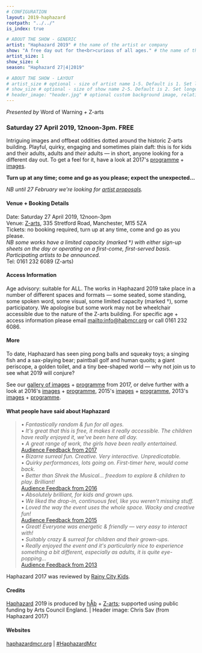 ```yaml
---
# CONFIGURATION
layout: 2019-haphazard
rootpath: "../../"
is_index: true

# ABOUT THE SHOW - GENERIC
artist: "Haphazard 2019" # the name of the artist or company
show: "A free day out for the<br>curious of all ages." # the name of the show
artist_size: 1
show_size: 4
season: "Haphazard 27|4|2019"

# ABOUT THE SHOW - LAYOUT
# artist_size # optional - size of artist name 1-5. Default is 1. Set longer names to lower values
# show_size # optional - size of show name 2-5. Default is 2. Set longer names to lower values
# header_image: "header.jpg" # optional custom background image, relative to current page
---
```

*Presented by* Word of Warning *+* Z-arts           
         
### Saturday 27 April 2019, 12noon-3pm. FREE             
Intriguing images and offbeat oddities dotted around the historic Z-arts building. Playful, quirky, engaging and sometimes plain daft: this is for kids and their adults, adults and *their* adults — in short, anyone looking for a different day out. To get a feel for it, have a look at 2017's [programme](/archive/2017-haphazard) + [images](/galleries/2017-haphazard).         
        
**Turn up at any time; come and go as you please; expect the unexpected…**         
         
*NB until 27 February we're looking for [artist proposals](/hab/haphazard).*          
         
#### Venue + Booking Details
Date: Saturday 27 April 2019, 12noon-3pm      
Venue: <a href="http://www.z-arts.org/about-us/getting-here" target="_blank">Z-arts</a>, 335 Stretford Road, Manchester, M15 5ZA        
Tickets: no booking required, turn up at any time, come and go as you please.<br>*NB some works have a limited capacity (marked* †*) with either sign-up sheets on the day or operating on a first-come, first-served basis. Participating artists to be announced.*       
Tel: 0161 232 6089 (Z-arts)          
        
#### Access Information            
Age advisory: suitable for ALL. The works in Haphazard 2019 take place in a number of different spaces and formats — some seated, some standing, some spoken word, some visual, some limited capacity (marked †), some participatory. We apologise but some work may not be wheelchair accessible due to the nature of the Z-arts building. For specific age + access information please email <mailto:info@habmcr.org> or call 0161 232 6086.        
        
#### More        
To date, Haphazard has seen ping pong balls and squeaky toys; a singing fish and a sax-playing bear; paintball golf and human quoits; a giant periscope, a golden toilet, and a tiny bee-shaped world — why not join us to see what 2019 will conjure?           
           
See our [gallery of images](/galleries/2018-emergency) + [programme](/archive/2017-haphazard) from 2017, or delve further with a look at 2016's [images](/galleries/2016-haphazard) + [programme](/archive/2016-haphazard), 2015's [images](/galleries/2015-haphazard) + [programme](/archive/2015-haphazard), 2013's [images](/galleries//2013-haphazard) + [programme](/archive/2013-spring/haphazard).         
             
#### What people have said about Haphazard        
>• *Fantastically random & fun for all ages.*<br>• *It's great that this is free, it makes it really accessible. The children have really enjoyed it, we've been here all day.*<br>• *A great range of work, the girls have been really entertained.*<br>[Audience Feedback from 2017](/archive/2017-haphazard)                 
>• *Bizarre surreal fun. Creative. Very interactive. Unpredicatable.*<br>• *Quirky performances, lots going on. First-timer here, would come back.*<br>• *Better than Shrek the Musical… freedom to explore & children to play. Brilliant!*<br>[Audience Feedback from 2016](/archive/2016-haphazard)        
>• *Absolutely brilliant, for kids and grown ups.*<br>• *We liked the drop-in, continuous feel, like you weren't missing stuff.*<br>• *Loved the way the event uses the whole space. Wacky and creative fun!*<br>[Audience Feedback from 2015](/archive/2015-haphazard)         
>• *Great! Everyone was energetic & friendly — very easy to interact with!*<br>• *Suitably crazy & surreal for children and their grown-ups*.<br>• *Really enjoyed the event and it's particularly nice to experience something a bit different, especially as adults, it is quite eye-popping…*<br>[Audience Feedback from 2013](/archive/2013-spring/haphazard)         
            
Haphazard 2017 was reviewed by <a href="http://rainycitykids.com/2017/04/03/review-word-warning-present-haphazard-z-arts" target="_blank">Rainy City Kids</a>.       
          
#### Credits         
[Haphazard](/hab/haphazard) 2019 is produced by [hÅb](/hab) + <a href="http://www.z-arts.org" target="_blank">Z-arts</a>; supported using public funding by Arts Council England. | Header image: Chris Sav (from Haphazard 2017)        
         
#### Websites        
<a href="http://haphazardmcr.org" target="_blank">haphazardmcr.org</a> | <a href="http://twitter.com/hashtag/HaphazardMcr" target="_blank">#HaphazardMcr</a>
